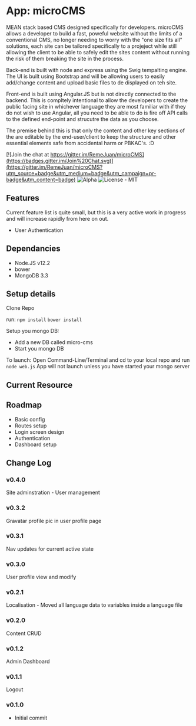 # App: microCMS

MEAN stack based CMS designed specifically for developers. 
microCMS allows a developer to build a fast, poweful website without the limits
of a conventional CMS, no longer needing to worry with the "one size fits all"
solutions, each site can be tailored specifically to a projeject while still
allowing the client to be able to safely edit the sites content without running
the risk of them breaking the site in the process.

Back-end is built with node and express using the Swig tempalting engine.
The UI is built using Bootstrap and will be allowing users to easily add/change
content and upload basic files to de displayed on teh site.

Front-end is built using Angular.JS but is not directly connected to the backend.
This is compltely intentional to allow the developers to create the public 
facing site in whichever language they are most familiar with if they do not wish
to use Angular, all you need to be able to do is fire off API calls to the
defined end-point and strucutre the data as you choose.

The premise behind this is that only the content and other key sections of the
are editable by the end-user/client to keep the structure and other essential
elements safe from accidental harm or PBKAC's. :D

[![Join the chat at https://gitter.im/RemeJuan/microCMS](https://badges.gitter.im/Join%20Chat.svg)](https://gitter.im/RemeJuan/microCMS?utm_source=badge&utm_medium=badge&utm_campaign=pr-badge&utm_content=badge)
![Alpha](https://img.shields.io/badge/Status-Alpha-blue.svg)
![License - MIT](https://img.shields.io/github/license/mashape/apistatus.svg)

## Features

Current feature list is quite small, but this is a very active work in progress
and will increase rapidly from here on out.

* User Authentication

## Dependancies

* Node.JS v12.2
* bower
* MongoDB 3.3

## Setup details

Clone Repo

run:
`npm install`
`bower install`

Setup you mongo DB:
* Add a new DB called micro-cms
* Start you mongo DB

To launch:
Open Command-Line/Terminal and cd to your local repo and run `node web.js`
App will not launch unless you have started your mongo server

## Current Resource

## Roadmap
* Basic config
* Routes setup
* Login screen design
* Authentication
* Dashboard setup

## Change Log

### v0.4.0
Site adminstration - User management

### v0.3.2
Gravatar profile pic in user profile page

### v0.3.1
Nav updates for current active state

### v0.3.0
User profile view and modify

### v0.2.1
Localisation - Moved all language data to variables inside a language file

### v0.2.0
Content CRUD

### v0.1.2
Admin Dashboard

### v0.1.1
Logout

### v0.1.0
* Initial commit